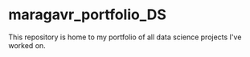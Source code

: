 # maragavr_portfolio_DS
This repository is home to my portfolio of all data science projects I've worked on. 
